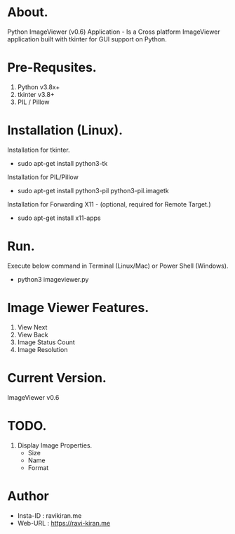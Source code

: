 # About.
Python ImageViewer (v0.6) Application - Is a Cross platform ImageViewer application built with tkinter for GUI support on Python. 

# Pre-Requsites.
1. Python v3.8x+
2. tkinter v3.8+ 
3. PIL / Pillow

# Installation (Linux). 
Installation for tkinter. 
* sudo apt-get install python3-tk 

Installation for PIL/Pillow
* sudo apt-get install python3-pil python3-pil.imagetk

Installation for Forwarding X11 - (optional, required for Remote Target.)
* sudo apt-get install x11-apps

# Run.
Execute below command in Terminal (Linux/Mac) or Power Shell (Windows).
* python3 imageviewer.py 

# Image Viewer Features.
1. View Next
2. View Back
3. Image Status Count
4. Image Resolution

# Current Version.
ImageViewer v0.6

# TODO.
1. Display Image Properties.
	* Size
	* Name
	* Format

# Author
* Insta-ID : ravikiran.me
* Web-URL	 : https://ravi-kiran.me
